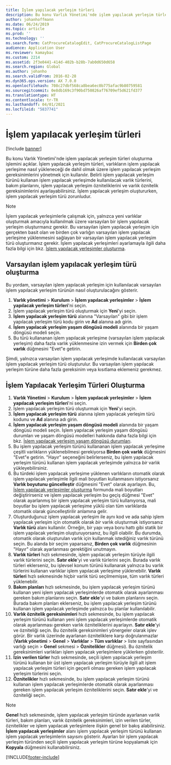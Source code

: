 ```yaml
---
title: İşlem yapılacak yerleşim türleri
description: Bu konu Varlık Yönetimi'nde işlem yapılacak yerleşim türleri oluşturma işlemini açıklar.
author: johanhoffmann
ms.date: 06/24/2019
ms.topic: article
ms.prod: ''
ms.technology: ''
ms.search.form: CatProcureCatalogEdit, CatProcureCatalogListPage
audience: Application User
ms.reviewer: kamaybac
ms.custom: 2214
ms.assetid: 2f3e0441-414d-402b-b28b-7ab0d650d658
ms.search.region: Global
ms.author: johanho
ms.search.validFrom: 2016-02-28
ms.dyn365.ops.version: AX 7.0.0
ms.openlocfilehash: 708c27dbf568ca8bea6ec0b775afac9b80759581
ms.sourcegitcommit: 0e8db169c3f90bd750826af76709ef5d621fd377
ms.translationtype: HT
ms.contentlocale: tr-TR
ms.lasthandoff: 04/01/2021
ms.locfileid: "5837741"
---
```

# <a name="functional-location-types"></a>İşlem yapılacak yerleşim türleri

[!include [banner](../../includes/banner.md)]

 

Bu konu Varlık Yönetimi'nde işlem yapılacak yerleşim türleri oluşturma işlemini açıklar. İşlem yapılacak yerleşim türleri, varlıkların işlem yapılacak yerleşime nasıl yükleneceği de dahil olmak üzere işlem yapılacak yerleşim gereksinimlerini yönetmek için kullanılır. Belirli işlem yapılacak yerleşim türünü kullanan işlem yapılacak yerleşimde kullanılacak varlık türlerini, bakım planlarını, işlem yapılacak yerleşim özniteliklerini ve varlık öznitelik gereksinimlerini ayarlayabilirsiniz. İşlem yapılacak yerleşim oluştururken, işlem yapılacak yerleşim türü zorunludur.

>[!NOTE] 
>İşlem yapılacak yerleşimlerle çalışmak için, yalnızca yeni varlıklar oluşturmak amacıyla kullanılmak üzere varsayılan bir işlem yapılacak yerleşim oluşturmanız gerekir. Bu varsayılan işlem yapılacak yerleşim için gerçekten basit olan ve birden çok varlığın varsayılan işlem yapılacak yerleşime yüklenmesini sağlayan bir varsayılan işlem yapılacak yerleşim türü oluşturmanız gerekir. İşlem yapılacak yerleşimleri ayarlamayla ilgili daha fazla bilgi için bkz. [İşlem yapılacak yerleşimler oluşturma](../functional-locations/create-functional-locations.md).

## <a name="create-a-default-functional-location-type"></a>Varsayılan işlem yapılacak yerleşim türü oluşturma

Bu yordam, varsayılan işlem yapılacak yerleşim için kullanılacak varsayılan işlem yapılacak yerleşim türünün nasıl oluşturulacağını gösterir.

1. **Varlık yönetimi** > **Kurulum** > **İşlem yapılacak yerleşimler** > **İşlem yapılacak yerleşim türleri**'ni seçin.
2. İşlem yapılacak yerleşim türü oluşturmak için **Yeni**'yi seçin.
3. **İşlem yapılacak yerleşim türü** alanına "Varsayılan" gibi bir işlem yapılacak yerleşim türü kodu girin ve **Ad** alanına adı girin.
4. **İşlem yapılacak yerleşim yaşam döngüsü modeli** alanında bir yaşam döngüsü modeli seçin.
5. Bu türü kullananan işlem yapılacak yerleşime (varsayılan işlem yapılacak yerleşim) daha fazla varlık yüklenmesine izin vermek için **Birden çok varlık** düğmesini "Evet"e getirin.

Şimdi, yalnızca varsayılan işlem yapılacak yerleşimde kullanılacak varsayılan işlem yapılacak yerleşim türü oluşturulur. Bu varsayılan işlem yapılacak yerleşim türüne daha fazla gereksinim veya kısıtlama eklemeniz gerekmez.


## <a name="create-functional-location-types"></a>İşlem Yapılacak Yerleşim Türleri Oluşturma

1. **Varlık Yönetimi** > **Kurulum** > **İşlem yapılacak yerleşimler** > **İşlem yapılacak yerleşim türleri**'ni seçin.
2. İşlem yapılacak yerleşim türü oluşturmak için **Yeni**'yi seçin.
3. **İşlem yapılacak yerleşim türü** alanına işlem yapılacak yerleşim türü kodunu ve **Ad** alanına adı girin.
4. **İşlem yapılacak yerleşim yaşam döngüsü modeli** alanında bir yaşam döngüsü modeli seçin. İşlem yapılacak yerleşim yaşam döngüsü durumları ve yaşam döngüsü modelleri hakkında daha fazla bilgi için bkz. [İşlem yapılacak yerleşim yaşam döngüsü durumları](../setup-for-functional-locations/functional-location-stages.md).
5. Bu işlem yapılacak yerleşim türünü kullananan işlem yapılacak yerleşime çeşitli varlıkların yüklenebilmesi gerekiyorsa **Birden çok varlık** düğmesini "Evet"e getirin. "Hayır" seçeneğini belirlerseniz, bu işlem yapılacak yerleşim türünü kullanan işlem yapılacak yerleşimde yalnızca *bir* varlık yükleyebilirsiniz.
6. Bu türdeki işlem yapılacak yerleşime yüklenen varlıkların otomatik olarak işlem yapılacak yerleşimle ilgili mali boyutları kullanmasını istiyorsanız **Varlık boyutunu güncelleştir** düğmesini "Evet" olarak ayarlayın. Bu, [İşlem yapılacak yerleşimler oluşturma](../functional-locations/create-functional-locations.md) formunda mali boyutları değiştirirseniz ve işlem yapılacak yerleşim bu geçiş düğmesi "Evet" olarak ayarlanmış bir işlem yapılacak yerleşim türü kullanıyorsa, mali boyutlar bu işlem yapılacak yerleşime yüklü olan tüm varlıklarda otomatik olarak güncelleştirilir anlamına gelir.
7. Oluşturduğunuz işlem yapılacak yerleşim ile aynı kod ve ada sahip işlem yapılacak yerleşim için otomatik olarak *bir* varlık oluşturmak istiyorsanız **Varlık türü** alanı kullanılır. Örneğin, bir yapı veya boru hattı gibi statik bir işlem yapılacak yerleşim oluşturuyorsanız, bu ilgili olabilir. Bu durumda, otomatik olarak oluşturulan varlık için kullanmak istediğiniz varlık türünü seçin. Bu alanda bir seçim yaparsanız, **Birden çok varlık** düğmesinin "Hayır" olarak ayarlanması gerektiğini unutmayın.
8. **Varlık türleri** hızlı sekmesinde, işlem yapılacak yerleşim türüyle ilgili varlık türlerini seçin. **Satır ekle**'yi ve varlık türlerini seçin. Burada varlık türleri eklerseniz, bu işlevsel konum türünü kullanarak yalnızca bu varlık türlerini kullanan varlıklar işlem yapılacak yerleşime yüklenebilir. **Varlık türleri** hızlı sekmesinde hiçbir varlık türü seçilmemişse, tüm varlık türleri yüklenebilir.
9. **Bakım planları** hızlı sekmesinde, bu işlem yapılacak yerleşim türünü kullanan yeni işlem yapılacak yerleşimlerde otomatik olarak ayarlanması gereken bakım planlarını seçin. **Satır ekle**'yi ve bakım planlarını seçin. Burada bakım planları eklerseniz, bu işlem yapılacak yerleşim türünü kullanan işlem yapılacak yerleşimde yalnızca bu planlar kullanılabilir.
10. **Varlık öznitelik gereksinimleri** hızlı sekmesinde, bu işlem yapılacak yerleşim türünü kullanan yeni işlem yapılacak yerleşimlerde otomatik olarak ayarlanması gereken varlık özniteliklerini ayarlayın. **Satır ekle**'yi ve özniteliği seçin. Bu öznitelik gereksinimleri yönergeler olarak işlev görür. Bir varlık üzerinde ayarlanan özniteliklere karşı doğrulanmazlar (**Varlık yönetimi** > **Genel** > **Varlıklar** > **Tüm varlıklar** > liste sayfasından varlığı seçin > **Genel** sekmesi > **Öznitelikler** düğmesi). Bu öznitelik gereksinimleri varlıkları işlem yapılacak yerleşimlere yüklerken gösterilir.
11. **İzin verilen türler** hızlı sekmesinde, seçili işlem yapılacak yerleşim türünü kullanan bir üst işlem yapılacak yerleşim türüyle ilgili alt işlem yapılacak yerleşim türleri için geçerli olması gereken işlem yapılacak yerleşim türlerini seçin.
12. **Öznitelikler** hızlı sekmesinde, bu işlem yapılacak yerleşim türünü kullanan işlem yapılacak yerleşimlerde otomatik olarak ayarlanması gereken işlem yapılacak yerleşim özniteliklerini seçin. **Satır ekle**'yi ve özniteliği seçin.


>[!NOTE] 
>**Genel** hızlı sekmesinde, işlem yapılacak yerleşim türünde ayarlanan varlık türleri, bakım planları, varlık öznitelik gereksinimleri, izin verilen türler, öznitelikler ve işlem yapılacak yerleşimlere ilişkin genel bir bakış alabilirsiniz. **İşlem yapılacak yerleşimler** alanı işlem yapılacak yerleşim türünü kullanan işlem yapılacak yerleşimlerin sayısını gösterir. Ayarları bir işlem yapılacak yerleşim türünden seçili işlem yapılacak yerleşim türüne kopyalamak için **Kopyala** düğmesini kullanabilirsiniz.


[!INCLUDE[footer-include](../../../includes/footer-banner.md)]